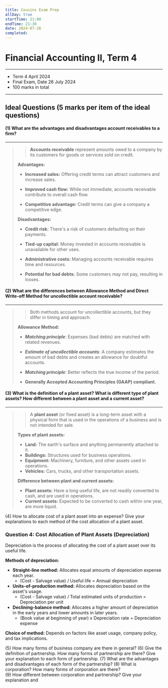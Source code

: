 ```yaml
---
title: Cousins Exam Prep
allDay: true
startTime: 21:00
endTime: 21:30
date: 2024-07-26
completed:
---
```

# Financial Accounting II, Term 4

---

* Term 4 April 2024 
* Final Exam, Date 26 July 2024
* 100 marks in total

---
 

## Ideal Questions (5 marks per item of the ideal questions) 

#### (1) What are the advantages and disadvantages account receivables to a firm?
---
>>**Accounts receivable** represent amounts owed to a company by its customers for goods or services sold on credit.
> 
> **Advantages:**
> 	- **Increased sales:** 
> 			Offering credit terms can attract customers and increase sales.
> 		
> 	- **Improved cash flow:** 
> 			While not immediate, accounts receivable contribute to overall cash flow.
> 		
> 	- **Competitive advantage:**
> 			Credit terms can give a company a competitive edge.
>   
> **Disadvantages:**
> 	- **Credit risk:** 
> 			There's a risk of customers defaulting on their payments.
> 		
> 	- **Tied-up capital:**
> 			Money invested in accounts receivable is unavailable for other uses.
> 		
> 	- **Administrative costs:**
> 			Managing accounts receivable requires time and resources.
> 		
> 	- **Potential for bad debts:**
> 			Some customers may not pay, resulting in losses.
> 

#### (2) What are the differences between Allowance Method and Direct Write-off Method for uncollectible account receivable? 
---
>>Both methods account for uncollectible accounts, but they differ in timing and approach.
> 
> **Allowance Method:**
> 
>	- ***Matching principle***:
>			Expenses (bad debts) are matched with related revenues.
>		
>	- ***Estimate of uncollectible accounts***:
>			A company estimates the amount of bad debts and creates an allowance for doubtful accounts.
>		
>	- ***Matching principle***:
>			Better reflects the true income of the period.
>		
>	- **Generally Accepted Accounting Principles (GAAP) compliant.**
> 


#### (3) What is the definition of a plant asset? What is different type of plant assets? How different between a plant asset and a current asset?
---
>>A **plant asset** (or fixed asset) is a long-term asset with a physical form that is used in the operations of a business and is not intended for sale.
>
>	**Types of plant assets:**
>
>	- **Land:** The earth's surface and anything permanently attached to it.
>	- **Buildings:** Structures used for business operations.
>	- **Equipment:** Machinery, furniture, and other assets used in operations.
>	- **Vehicles:** Cars, trucks, and other transportation assets.
>  
>**Difference between plant and current assets:**
>
>- **Plant assets:** Have a long useful life, are not readily converted to cash, and are used in operations.
>- **Current assets:** Expected to be converted to cash within one year, are more liquid.



(4) How to allocate cost of a plant asset into an expense? Give your explanations to each method of the cost allocation of a plant asset. 

### Question 4: Cost Allocation of Plant Assets (Depreciation)

Depreciation is the process of allocating the cost of a plant asset over its useful life.

**Methods of depreciation:**

- **Straight-line method:** Allocates equal amounts of depreciation expense each year.
    - (Cost - Salvage value) / Useful life = Annual depreciation
- **Units-of-production method:** Allocates depreciation based on the asset's usage.
    - (Cost - Salvage value) / Total estimated units of production = Depreciation per unit
- **Declining-balance method:** Allocates a higher amount of depreciation in the early years and lower amounts in later years.
    - (Book value at beginning of year) x Depreciation rate = Depreciation expense

**Choice of method:** Depends on factors like asset usage, company policy, and tax implications.



(5) How many forms of business company are there in general? 
(6) Give the definition of partnership. How many forms of partnership are there? Give 
your explanation to each form of partnership. 
(7) What are the advantages and disadvantages of each form of the partnership? 
(8) What is corporation? How many forms of corporation are there?  
(9) How different between corporation and partnership? Give your explanation and 